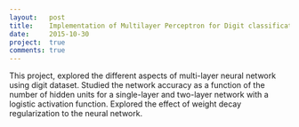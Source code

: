 ```yaml
---
layout:   post
title:    Implementation of Multilayer Perceptron for Digit classification
date:     2015-10-30
project:  true
comments: true
---
```


This project, explored the different aspects of multi-layer neural network using digit dataset. Studied the network accuracy as a function of the number of hidden units for a single-layer and two-layer network with a logistic activation function. Explored the effect of weight decay regularization to the neural network.
